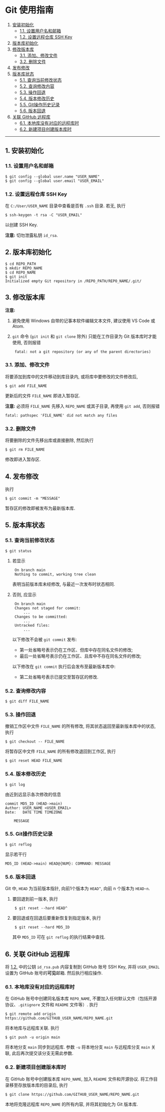 # Git 使用指南

1. [安装初始化](#1-安装初始化)
    - [1.1. 设置用户名和邮箱](#11-设置用户名和邮箱)
    - [1.2. 设置远程仓库 SSH Key](#12-设置远程仓库-ssh-key)
2. [版本库初始化](#2-版本库初始化)
3. [修改版本库](#3-修改版本库)
    - [3.1. 添加、修改文件](#31-添加、修改文件)
    - [3.2. 删除文件](#32-删除文件)
4. [发布修改](#4-发布修改)
5. [版本库状态](#5-版本库状态)
    - [5.1. 查询当前修改状态](#51-查询当前修改状态)
    - [5.2. 查询修改内容](#52-查询修改内容)
    - [5.3. 操作回退](#53-操作回退)
    - [5.4. 版本修改历史](#54-版本修改历史)
    - [5.5. Git操作历史记录](#55-Git操作历史记录)
    - [5.6. 版本回退](#56-版本回退)
6. [关联 GitHub 远程库](#6-关联-github-远程库)
    - [6.1. 本地库没有对应的远程库时](#61-本地库没有对应的远程库时)
    - [6.2. 新建项目创建版本库时](#62-新建项目创建版本库时)

---

## 1. 安装初始化

### 1.1. 设置用户名和邮箱

    $ git config --global user.name "USER_NAME"
    $ git config --global user.email "USER_EMAIL"

### 1.2. 设置远程仓库 SSH Key

在 `C:/User/USER_NAME` 目录中查看是否有 `.ssh` 目录. 若无, 执行

    $ ssh-keygen -t rsa -C "USER_EMAIL"

以创建 SSH Key.

**注意:** 切勿泄露私钥 `id_rsa`.

## 2. 版本库初始化

    $ cd REPO_PATH
    $ mkdir REPO_NAME
    $ cd REPO_NAME
    $ git init
    Initialized empty Git repository in /REPO_PATH/REPO_NAME/.git/

## 3. 修改版本库

**注意:**
1. 避免使用 Windows 自带的记事本软件编辑文本文件, 建议使用 VS Code 或 Atom.
2. `git` 命令 (`git init` 和 `git clone` 除外) 只能在工作目录为 Git 版本库时才能使用, 否则报错

        fatal: not a git repository (or any of the parent directories)

### 3.1. 添加、修改文件

将要添加到库中的文件移动到库目录内, 或将库中要修改的文件修改后,

    $ git add FILE_NAME

更新后的文件 `FILE_NAME` 即进入暂存区.

**注意:**
必须将 `FILE_NAME` 先移入 `REPO_NAME` 或其子目录, 再使用 `git add`, 否则报错

    fatal: pathspec 'FILE_NAME' did not match any files

### 3.2. 删除文件

将要删除的文件先移出库或直接删除, 然后执行

    $ git rm FILE_NAME

修改即进入暂存区.

## 4. 发布修改

执行

    $ git commit -m "MESSAGE"

暂存区的修改即被发布为最新版本库.

## 5. 版本库状态

### 5.1. 查询当前修改状态

    $ git status

1. 若显示

        On branch main
        Nothing to commit, working tree clean

    表明当前版本库未经修改, 与最近一次发布时状态相同.
2. 否则, 应显示

        On branch main
        Changes not staged for commit:
            ...
        Changes to be committed:
            ...
        Untracked files:
            ...

    以下修改不会被 `git commit` 发布:
    - 第一处省略号表示仍在工作区、但库中存在同名文件的修改;
    - 最后一处省略号表示仍在工作区、且库中不存在同名文件的修改;

    以下修改在 `git commit` 执行后会发布至最新版本库中:
    - 第二处省略号表示已提交至暂存区的修改.

### 5.2. 查询修改内容

    $ git diff FILE_NAME

### 5.3. 操作回退

撤销工作区中文件 `FILE_NAME` 的所有修改, 将其状态返回至最新版本库中的状态, 执行

    $ git checkout -- FILE_NAME

将暂存区中文件 `FILE_NAME` 的所有修改退回到工作区, 执行

    $ git reset HEAD FILE_NAME

### 5.4. 版本修改历史

    $ git log

由近到远显示各次修改的信息

    commit MD5_ID (HEAD->main)
    Author: USER_NAME <USER_EMAIL>
    Date:   DATE TIME TIMEZONE

        MESSAGE

### 5.5. Git操作历史记录

    $ git reflog

显示若干行

    MD5_ID (HEAD->main) HEAD@{NUM}: COMMAND: MESSAGE

### 5.6. 版本回退

Git 中, `HEAD` 为当前版本指针, 向前1个版本为 `HEAD^`, 向前 n 个版本为 `HEAD~n`.

1. 要回退到前一版本, 执行

        $ git reset --hard HEAD^

2. 要回退或在回退后要重新恢复到指定版本, 执行

        $ git reset --hard MD5_ID

    其中 `MD5_ID` 可在 `git reflog` 的执行结果中查找.

## 6. 关联 GitHub 远程库

将 [1.2.](#12-设置远程仓库-ssh-key) 中的公钥 `id_rsa.pub` 内容复制到 GitHub 账号 SSH Key, 并将 `USER_EMAIL` 设置为 GitHub 账号的**可见**邮箱. 然后执行相应操作.

### 6.1. 本地库没有对应的远程库时

在 GitHub 账号中创建同名版本库 `REPO_NAME`, 不要加入任何默认文件（包括开源协议、`.gitignore` 文件和 `README` 文件等）. 执行

    $ git remote add origin https://github.com/GITHUB_USER_NAME/REPO_NAME.git

将本地库与远程库关联. 执行

    $ git push -u origin main

将本地分支 `main` 同步到远程库. 参数 `-u` 将本地分支 `main` 与远程库分支 `main` 关联, 此后再次提交该分支无需此参数.

### 6.2. 新建项目创建版本库时

在 GitHub 账号中创建版本库 `REPO_NAME`, 加入 `README` 文件和开源协议. 将工作目录移至存放版本库的目录后, 执行

    $ git clone https://github.com/GITHUB_USER_NAME/REPO_NAME.git

本地将克隆远程库 `REPO_NAME` 的所有内容, 并将其初始化为 Git 版本库. 
